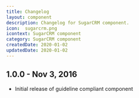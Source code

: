 ```yaml
---
title: Changelog
layout: component
description: Changelog for SugarCRM component.
icon:  sugarcrm.png
icontext: SugarCRM component
category: SugarCRM component
createdDate: 2020-01-02
updatedDate: 2020-01-02
---
```


## 1.0.0 - Nov 3, 2016

- Initial release of guideline compliant component
